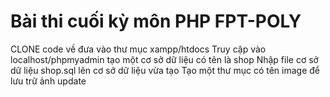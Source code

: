 # Bài thi cuối kỳ môn PHP FPT-POLY
CLONE code về đưa vào thư mục xampp/htdocs
Truy cập vào localhost/phpmyadmin tạo một cơ sở dữ liệu có tên là shop
Nhập file cơ sở dữ liệu shop.sql lên cơ sở dữ liệu vừa tạo
Tạo một thư mục có tên image để lưu trữ ảnh update
